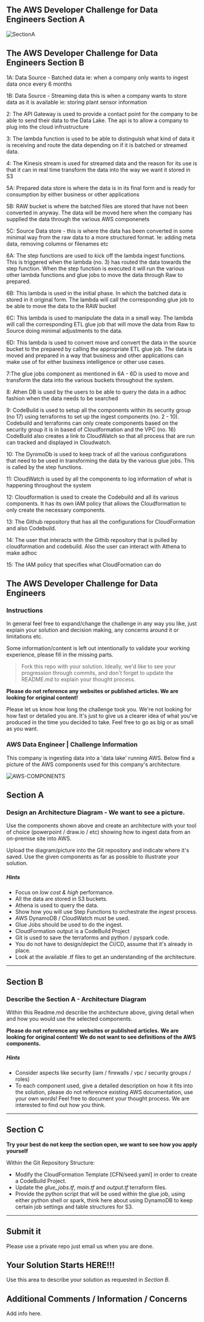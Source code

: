 ## The AWS Developer Challenge for Data Engineers Section A
![SectionA](/media/BMWInterviewDiagramV2.png)

## The AWS Developer Challenge for Data Engineers Section B

1A: Data Source - Batched data ie: when a company only wants to ingest data once every 6 months

1B: Data Source - Streaming data this is when a company wants to store data as it is available ie: storing plant sensor information

2: The API Gateway is used to provide a contact point for the company to be able to send their data to the Data Lake. The api is to allow a company to plug into the cloud infrustructure

3: The lambda function is used to be able to distinguish what kind of data it is receiving and route the data depending on if it is batched or streamed data.

4: The Kinesis stream is used for streamed data and the reason for its use is that it can in real time transform the data into the way we want it stored in S3

5A: Prepared data store is where the data is in its final form and is ready for consumption by either business or other applications

5B: RAW bucket is where the batched files are stored that have not been converted in anyway. The data will be moved here when the company has supplied the data through the various AWS componenets

5C: Source Data store -  this is where the data has been converted in some minimal way from the raw data to a more structured format. Ie: adding meta data, removing columns or filenames etc

6A: The step functions are used to kick off the lambda ingest functions. This is triggered when the lambda (no. 3) has routed the data towards the step function. When the step function is executed it will run the various other lambda functions and glue jobs to move the data through Raw to prepared.

6B: This lambda is used in the initial phase. In which the batched data is stored in it original form. The lambda will call the corresponding glue job to be able to move the data to the RAW bucket

6C: This lambda is used to manipulate the data in a small way. The lambda will call the corresponding ETL glue job that will move the data from Raw to Source doing minimal adjustments to the data.

6D: This lambda is used to convert move and convert the data in the source bucket to the prepared by calling the appropriate ETL glue job. The data is moved and prepared in a way that business and other applications can make use of for either business intelligence or other use cases.

7:The glue jobs component as mentioned in 6A - 6D is used to move and transform the data into the various buckets throughout the system.

8: Athen DB is used by the users to be able to query the data in a adhoc fashion when the data needs to be searched

9: CodeBuild is used to setup all the components within its security group (no 17) using terraforms to set up the ingest components (no. 2 - 10). Codebuild and terraforms can only create components based on the security group it is in based of Cloudformation and the VPC (no. 16) CodeBuild also creates a link to CloudWatch so that all process that are run can tracked and displayed in Cloudwatch.

10: The DynimoDb is used to keep track of all the various configurations that need to be used in transforming the data by the various glue jobs. This is called by the step functions.

11: CloudWatch is used by all the components to log information of what is happening throughout the system

12: Cloudformation is used to create the Codebuild and all its various components. It has its own IAM policy that allows the Cloudformation to only create the necessary components.

13: The Github repository that has all the configurations for CloudFormation and also Codebuild.

14: The user that interacts with the Githib repository that is pulled by cloudformation and codebuild. Also the user can interact with Athena to make adhoc

15: The IAM policy that specifies what CloudFormation can do



## The AWS Developer Challenge for Data Engineers
### Instructions

In general feel free to expand/change the challenge in any way you like, just explain your solution and decision making, any concerns around it or limitations etc.

Some information/content is left out intentionally to validate your working experience, please fill in the missing parts.

> Fork this repo with your solution. Ideally, we'd like to see your progression through commits, and don't forget to update the README.md to explain your thought process.

**Please do not reference any websites or published articles. We are looking for original content!**

Please let us know how long the challenge took you. We're not looking for how fast or detailed you are. It's just to give us a clearer idea of what you've produced in the time you decided to take. Feel free to go as big or as small as you want.

### AWS Data Engineer | Challenge Information

This company is ingesting data into a 'data lake' running AWS. Below find a picture of the AWS components used for this company's architecture. 

![AWS-COMPONENTS](/media/awscp.png)

## Section A
### Design an Architecture Diagram - We want to see a picture.
Use the components shown above and create an architecture with your tool of choice (powerpoint / draw.io / etc) showing how to ingest data from an on-premise site into AWS. 

Upload the diagram/picture into the Git repository and indicate where it's saved. Use the given components as far as possible to illustrate your solution.

##### Hints
* Focus on *low cost & high* performance.
* All the data are stored in S3 buckets.
* Athena is used to query the data.
* Show how you will use Step Functions to orchestrate the *ingest* process.
* AWS DynamoDB / CloudWatch must be used.
* Glue Jobs should be used to do the ingest.
* CloudFormation output is a CodeBuild Project
* Git is used to save the terraforms and python / pyspark code.
* You do not have to design/depict the CI/CD, assume that it's already in place.
* Look at the available .tf files to get an understanding of the architecture.
___

## Section B
### Describe the Section A - Architecture Diagram 

Within this Readme.md describe the architecture above, giving detail when and how you would use the selected components.

**Please do not reference any websites or published articles.** 
**We are looking for original content!** 
**We do not want to see definitions of the AWS components.**


##### Hints
* Consider aspects like security (iam / firewalls / vpc / security groups / roles)
* To each component used, give a detailed description on how it fits into the solution, please do not reference existing AWS documentation, use your own words! Feel free to document your thought process. We are interested to find out how you think.
___

## Section C
**Try your best do not keep the section open, we want to see how you apply yourself**

Within the Git Repository Structure:
* Modify the CloudFormation Template [CFN/seed.yaml] in order to create a CodeBuild Project.
* Update the _glue_jobs.tf_, _main.tf_ and _output.tf_ terraform files. 
* Provide the python script that will be used within the glue job, using either python shell or spark, think here about using DynamoDB to keep certain job settings and table structures for S3.
___

## Submit it

Please use a private repo just email us when you are done. 

## Your Solution Starts HERE!!!
Use this area to describe your solution as requested in *_Section B_*. 


## Additional Comments / Information / Concerns
Add info here.
